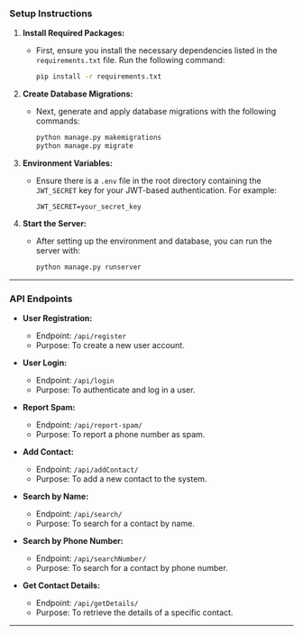 
### Setup Instructions

1. **Install Required Packages:**
   - First, ensure you install the necessary dependencies listed in the `requirements.txt` file. Run the following command:
     ```bash
     pip install -r requirements.txt
     ```

2. **Create Database Migrations:**
   - Next, generate and apply database migrations with the following commands:
     ```bash
     python manage.py makemigrations
     python manage.py migrate
     ```

3. **Environment Variables:**
   - Ensure there is a `.env` file in the root directory containing the `JWT_SECRET` key for your JWT-based authentication. For example:
     ```
     JWT_SECRET=your_secret_key
     ```

4. **Start the Server:**
   - After setting up the environment and database, you can run the server with:
     ```bash
     python manage.py runserver
     ```

---

### API Endpoints

- **User Registration:**
  - Endpoint: `/api/register`
  - Purpose: To create a new user account.

- **User Login:**
  - Endpoint: `/api/login`
  - Purpose: To authenticate and log in a user.

- **Report Spam:**
  - Endpoint: `/api/report-spam/`
  - Purpose: To report a phone number as spam.

- **Add Contact:**
  - Endpoint: `/api/addContact/`
  - Purpose: To add a new contact to the system.

- **Search by Name:**
  - Endpoint: `/api/search/`
  - Purpose: To search for a contact by name.

- **Search by Phone Number:**
  - Endpoint: `/api/searchNumber/`
  - Purpose: To search for a contact by phone number.

- **Get Contact Details:**
  - Endpoint: `/api/getDetails/`
  - Purpose: To retrieve the details of a specific contact.

---
